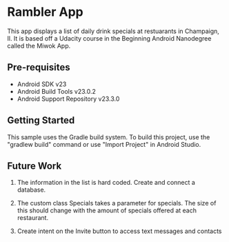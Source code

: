 Rambler App
===================================

This app displays a list of daily drink specials at restuarants in Champaign, Il.
It is based off a Udacity course in the Beginning Android Nanodegree called the Miwok App.

Pre-requisites
--------------

- Android SDK v23
- Android Build Tools v23.0.2
- Android Support Repository v23.3.0

Getting Started
---------------

This sample uses the Gradle build system. To build this project, use the
"gradlew build" command or use "Import Project" in Android Studio.

Future Work
-----------
1. The information in the list is hard coded. Create and connect a database.

2. The custom class Specials takes a parameter for specials. The size of this should change with the amount of specials offered at each restaurant.

3. Create intent on the Invite button to access text messages and contacts

